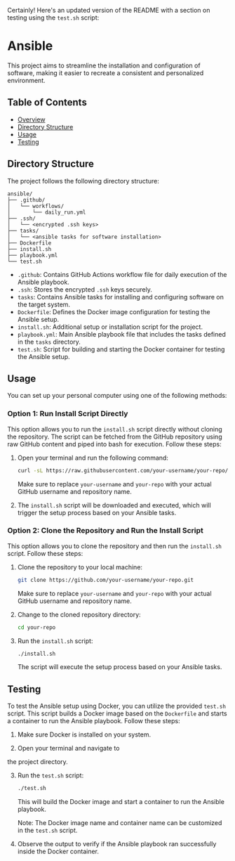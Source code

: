Certainly! Here's an updated version of the README with a section on testing using the `test.sh` script:

# Ansible

This project aims to streamline the installation and configuration of software, making it easier to recreate a consistent and personalized environment.

## Table of Contents

- [Overview](#overview)
- [Directory Structure](#directory-structure)
- [Usage](#usage)
- [Testing](#testing)

## Directory Structure

The project follows the following directory structure:

```
ansible/
├── .github/
│   └── workflows/
│       └── daily_run.yml
├── .ssh/
│   └── <encrypted .ssh keys>
├── tasks/
│   └── <ansible tasks for software installation>
├── Dockerfile
├── install.sh
├── playbook.yml
└── test.sh
```

- `.github`: Contains GitHub Actions workflow file for daily execution of the Ansible playbook.
- `.ssh`: Stores the encrypted `.ssh` keys securely.
- `tasks`: Contains Ansible tasks for installing and configuring software on the target system.
- `Dockerfile`: Defines the Docker image configuration for testing the Ansible setup.
- `install.sh`: Additional setup or installation script for the project.
- `playbook.yml`: Main Ansible playbook file that includes the tasks defined in the `tasks` directory.
- `test.sh`: Script for building and starting the Docker container for testing the Ansible setup.

## Usage

You can set up your personal computer using one of the following methods:

### Option 1: Run Install Script Directly

This option allows you to run the `install.sh` script directly without cloning the repository. The script can be fetched from the GitHub repository using raw GitHub content and piped into bash for execution. Follow these steps:

1. Open your terminal and run the following command:

   ```bash
   curl -sL https://raw.githubusercontent.com/your-username/your-repo/main/install.sh | bash
   ```

   Make sure to replace `your-username` and `your-repo` with your actual GitHub username and repository name.

2. The `install.sh` script will be downloaded and executed, which will trigger the setup process based on your Ansible tasks.

### Option 2: Clone the Repository and Run the Install Script

This option allows you to clone the repository and then run the `install.sh` script. Follow these steps:

1. Clone the repository to your local machine:

   ```bash
   git clone https://github.com/your-username/your-repo.git
   ```

   Make sure to replace `your-username` and `your-repo` with your actual GitHub username and repository name.

2. Change to the cloned repository directory:

   ```bash
   cd your-repo
   ```

3. Run the `install.sh` script:

   ```bash
   ./install.sh
   ```

   The script will execute the setup process based on your Ansible tasks.

## Testing

To test the Ansible setup using Docker, you can utilize the provided `test.sh` script. This script builds a Docker image based on the `Dockerfile` and starts a container to run the Ansible playbook. Follow these steps:

1. Make sure Docker is installed on your system.

2. Open your terminal and navigate to

 the project directory.

3. Run the `test.sh` script:

   ```bash
   ./test.sh
   ```

   This will build the Docker image and start a container to run the Ansible playbook.

   Note: The Docker image name and container name can be customized in the `test.sh` script.

4. Observe the output to verify if the Ansible playbook ran successfully inside the Docker container.


